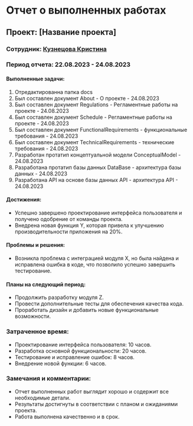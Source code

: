 # Отчет о выполненных работах

## Проект: [Название проекта]

### Сотрудник: [Кузнецова Кристина](https://github.com/kuznetskriss)

### Период отчета: 22.08.2023 - 24.08.2023

#### Выполненные задачи:
1. Отредактированна папка docs
2. Был составлен документ About - О проекте - 24.08.2023
3. Был составлен документ Regulations - Регламентные работы на проекте - 24.08.2023
4. Был составлен документ Schedule - Регламентные работы на проекте - 24.08.2023
5. Был составлен документ FunctionalRequirements - функциональные требования - 24.08.2023
6. Был составлен документ TechnicalRequirements - технические требования - 24.08.2023
7. Разработан протатип концептуальной модели ConceptualModel - 24.08.2023
8. Разработана протатип базы данных DataBase - архитектура базы данных - 24.08.2023
9. Разработана API на основе базы данных API - архитектура API - 24.08.2023

#### Достижения:
- Успешно завершено проектирование интерфейса пользователя и получено одобрение от команды проекта.
- Внедрена новая функция Y, которая привела к улучшению производительности приложения на 20%.

#### Проблемы и решения:
- Возникла проблема с интеграцией модуля X, но была найдена и исправлена ошибка в коде, что позволило успешно завершить тестирование.

#### Планы на следующий период:
- Продолжить разработку модуля Z.
- Провести дополнительные тесты для обеспечения качества кода.
- Проработать дизайн и добавить новые функциональные возможности.

### Затраченное время:
- Проектирование интерфейса пользователя: 10 часов.
- Разработка основной функциональности: 20 часов.
- Тестирование и исправление ошибок: 8 часов.
- Внедрение новой функции: 6 часов.

### Замечания и комментарии:
- Отчет выполненных работ выглядит хорошо и содержит все необходимые детали.
- Результаты достигнуты в соответствии с планом и ожиданиями проекта.
- Работа выполнена качественно и в срок.